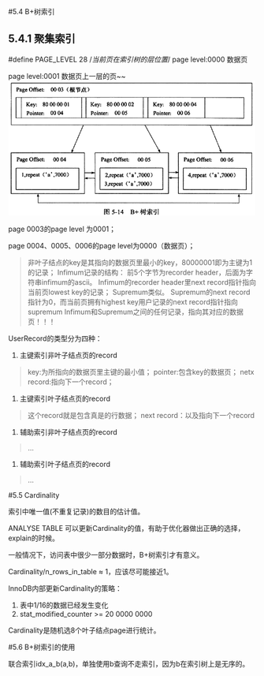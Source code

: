 #5.4 B+树索引
## 5.4.1 聚集索引
#define PAGE_LEVEL                 28     /*当前页在索引树的层位置*/ 
page level:0000 数据页

page level:0001 数据页上一层的页~~
![B+树索引](./png/B+树索引.png)

page 0003的page level 为0001；

page 0004、0005、0006的page level为0000（数据页）；

> 非叶子结点的key是其指向的数据页里最小的key，80000001即为主键为1的记录；
> Infimum记录的结构：
> 前5个字节为recorder header，后面为字符串infimum的ascii。
> Infimum的recorder header里next record指针指向当前页lowest key的记录；
> Supremum类似。
> Supremum的next record指针为0，而当前页拥有highest key用户记录的next record指针指向supremum
Infimum和Supremum之间的任何记录，指向其对应的数据页！！！

UserRecord的类型分为四种：
1. 主键索引非叶子结点页的record

> key:为所指向的数据页里主键的最小值；
> pointer:包含key的数据页；
> netx record:指向下一个record；
1. 主键索引叶子结点页的record
> 这个record就是包含真是的行数据；
> next record：以及指向下一个record
1. 辅助索引非叶子结点页的record
> ...
1. 辅助索引叶子结点页的record
> ...



#5.5 Cardinality

索引中唯一值(不重复记录)的数目的估计值。

ANALYSE TABLE 可以更新Cardinality的值，有助于优化器做出正确的选择，explain的时候。

一般情况下，访问表中很少一部分数据时，B+树索引才有意义。

Cardinality/n_rows_in_table ≈ 1，应该尽可能接近1。

InnoDB内部更新Cardinality的策略：
1. 表中1/16的数据已经发生变化
1. stat_modified_counter >= 20 0000 0000

Cardinality是随机选8个叶子结点page进行统计。

#5.6 B+树索引的使用

联合索引idx_a_b(a,b)，单独使用b查询不走索引，因为b在索引树上是无序的。


